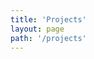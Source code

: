```yaml
---
title: 'Projects'
layout: page
path: '/projects'
---
```


<previewbox-link href="https://lang-q.com/"> </previewbox-link>

<previewbox-link href="https://livechat.et-008.in"> </previewbox-link>

<previewbox-link href="https://instant-cam.netlify.app"> </previewbox-link>
